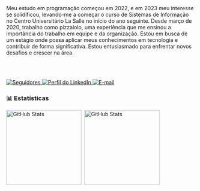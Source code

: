 <span align="justify">
    Meu estudo em programação começou em 2022, e em 2023 meu interesse se solidificou, levando-me a começar o curso de Sistemas de Informação no Centro Universitário La Salle no início do ano seguinte. Desde março de 2020, trabalho como pizzaiolo, uma experiência que me ensinou a importância do trabalho em equipe e da organização. Estou em busca de um estágio onde possa aplicar meus conhecimentos em tecnologia e contribuir de forma significativa. Estou entusiasmado para enfrentar novos desafios e crescer na área.
</span>

<br><br>

<p align="left">
    <a href="https://github.com/enzortorres?tab=followers">
        <img 
            alt="Seguidores" 
            title="Me siga no GitHub" 
            src="https://custom-icon-badges.demolab.com/github/followers/enzortorres?color=236ad3&labelColor=1155ba&style=for-the-badge&logo=github&label=Seguidores&logoColor=white"
        />
    </a>
    <a href="https://www.linkedin.com/in/enzo-ribas-torres/">
        <img 
            alt="Perfil do LinkedIn"
            title="LinkedIn pessoal"
            src="https://img.shields.io/badge/LinkedIn-0077B5?style=for-the-badge&logo=linkedin&logoColor=white"
        >
    </a>
    <a href="mailto:enzortorres2005@gmail.com">
        <img 
            alt="E-mail" 
            title="Envie um e-mail" 
            src="https://img.shields.io/badge/Email-D14836?style=for-the-badge&logo=gmail&logoColor=white"
        />
    </a>
</p>

### 📊 Estatísticas

<p>
  <img 
    align="left" 
    alt="GitHub Stats" 
    height="200" 
    style="padding-right: 5px;" 
    src="https://github-readme-stats.vercel.app/api?username=enzortorres&show_icons=true&theme=monokai&include_all_commits=true&locale=pt-br" 
  />

<img 
      align="left" 
      alt="GitHub Stats" 
      height="200"
      src="https://github-readme-stats.vercel.app/api/top-langs/?username=enzortorres&theme=monokai&layout=compact&custom_title=Tecnologias&langs_count=9" 
  />
</p>
